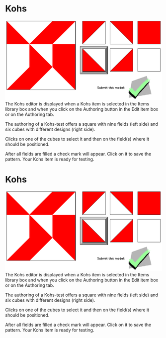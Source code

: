 <!--
created_at: '2012-03-19 19:45:42'
updated_at: '2013-03-13 15:19:40'
authors:
    - 'Jérôme Bogaerts'
contributors:
    - 'Sophie Doublet'
tags:
    - Authoring
-->

Kohs
====

![](../resources/kohs-authoring.png)\
The Kohs editor is displayed when a Kohs item is selected in the Items library box and when you click on the Authoring button in the Edit item box or on the Authoring tab.

The authoring of a Kohs-test offers a square with nine fields (left side) and six cubes with different designs (right side).

Clicks on one of the cubes to select it and then on the field(s) where it should be positioned.

After all fields are filled a check mark will appear. Click on it to save the pattern. Your Kohs item is ready for testing.

Kohs
====

![](../resources/kohs-authoring.png)\
The Kohs editor is displayed when a Kohs item is selected in the Items library box and when you click on the Authoring button in the Edit item box or on the Authoring tab.

The authoring of a Kohs-test offers a square with nine fields (left side) and six cubes with different designs (right side).

Clicks on one of the cubes to select it and then on the field(s) where it should be positioned.

After all fields are filled a check mark will appear. Click on it to save the pattern. Your Kohs item is ready for testing.


